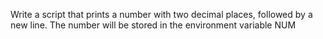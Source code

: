 Write a script that prints a number with two decimal places, followed by a new line. The number will be stored in the environment variable NUM
